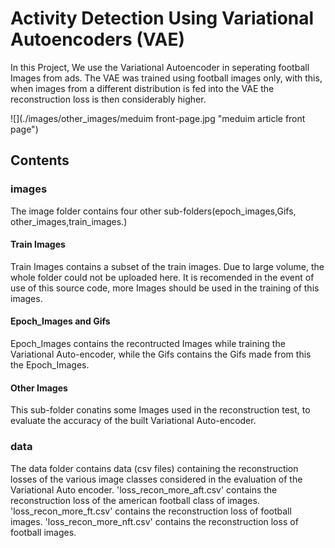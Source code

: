 # Activity Detection Using Variational Autoencoders (VAE)

In this Project, We use the Variational Autoencoder in seperating football Images from ads. The VAE was trained using football images only, with this, when images from a different distribution is fed into the VAE the reconstruction loss is then considerably higher.


![](./images/other_images/meduim front-page.jpg "meduim article front page")

## Contents

### images 

The image folder contains four other sub-folders(epoch_images,Gifs, other_images,train_images.)

#### Train Images
Train Images contains a subset of the train images. Due to large volume, the whole folder could not be uploaded here. It is recomended in the event of use of this source code, more Images should be used in the training of this images.

#### Epoch_Images and Gifs

Epoch_Images contains the recontructed Images while training the Variational Auto-encoder, while the Gifs contains the Gifs made from this the Epoch_Images.

#### Other Images
This sub-folder conatins some Images used in the reconstruction test, to evaluate the accuracy of the built Variational Auto-encoder.

### data
The data folder contains data (csv files) containing the reconstruction losses of the various image classes considered in the evaluation of the Variational Auto encoder. 'loss_recon_more_aft.csv' contains the reconstruction loss of the american football class of images. 'loss_recon_more_ft.csv' contains the reconstruction loss of football images. 'loss_recon_more_nft.csv' contains the reconstruction loss of football images.

